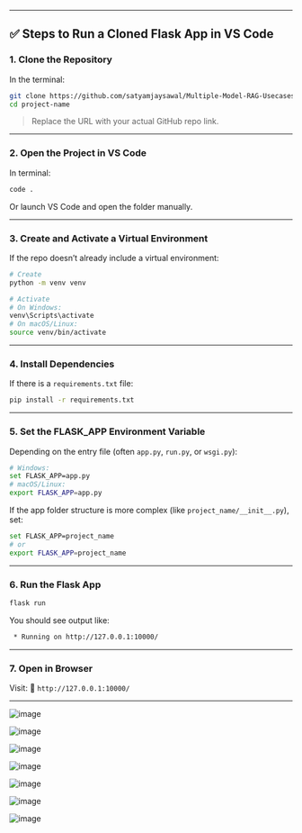 



---

## ✅ Steps to Run a Cloned Flask App in VS Code

### **1. Clone the Repository**

In the terminal:

```bash
git clone https://github.com/satyamjaysawal/Multiple-Model-RAG-Usecases.git
cd project-name
```

> Replace the URL with your actual GitHub repo link.

---

### **2. Open the Project in VS Code**

In terminal:

```bash
code .
```

Or launch VS Code and open the folder manually.

---

### **3. Create and Activate a Virtual Environment**

If the repo doesn’t already include a virtual environment:

```bash
# Create
python -m venv venv

# Activate
# On Windows:
venv\Scripts\activate
# On macOS/Linux:
source venv/bin/activate
```

---

### **4. Install Dependencies**

If there is a `requirements.txt` file:

```bash
pip install -r requirements.txt
```

---

### **5. Set the FLASK\_APP Environment Variable**

Depending on the entry file (often `app.py`, `run.py`, or `wsgi.py`):

```bash
# Windows:
set FLASK_APP=app.py
# macOS/Linux:
export FLASK_APP=app.py
```

If the app folder structure is more complex (like `project_name/__init__.py`), set:

```bash
set FLASK_APP=project_name
# or
export FLASK_APP=project_name
```

---

### **6. Run the Flask App**

```bash
flask run
```

You should see output like:

```bash
 * Running on http://127.0.0.1:10000/
```

---

### **7. Open in Browser**

Visit:
📍 `http://127.0.0.1:10000/`



****

![image](https://github.com/user-attachments/assets/6fc7bb57-86c8-4270-a463-cbc4370c1a1d)

![image](https://github.com/user-attachments/assets/cb5e60c3-075b-436b-9291-4770ed713be0)

![image](https://github.com/user-attachments/assets/3a16efdc-84a3-46a1-b80d-ffd398be995e)

![image](https://github.com/user-attachments/assets/95acef7e-ef3a-4f52-8191-aebc06e253e4)


![image](https://github.com/user-attachments/assets/fd4fd275-b780-4e77-a3f2-6a0ae3b7de39)


![image](https://github.com/user-attachments/assets/4796ef69-36b5-484b-a286-2398328adafb)

![image](https://github.com/user-attachments/assets/44358798-6192-403f-80e9-f137a1f697a8)













